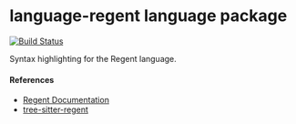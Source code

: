 # language-regent language package
[![Build Status](https://travis-ci.org/sparkasaurusRex/language-regent.svg?branch=master)](https://travis-ci.org/sparkasaurusRex/language-regent)

Syntax highlighting for the Regent language.

#### References

- [Regent Documentation](http://www.regent-lang.org/)
- [tree-sitter-regent](https://github.com/sparkasaurusRex/tree-sitter-regent)
